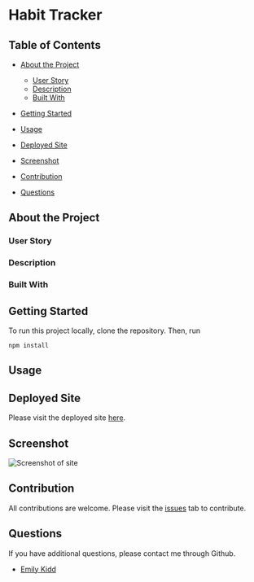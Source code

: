 # Habit Tracker

## Table of Contents

- [About the Project](#abouttheproject)

  - [User Story](#userstory)
  - [Description](#description)
  - [Built With](#builtwith)

- [Getting Started](#gettingstarted)

- [Usage](#usage)

- [Deployed Site](#deployedsite)

- [Screenshot](#screenshot)

- [Contribution](#contribution)

- [Questions](#questions)

## About the Project

### User Story

### Description

### Built With

## Getting Started

To run this project locally, clone the repository. Then, run

`npm install`

## Usage

## Deployed Site

Please visit the deployed site [here]().

## Screenshot

![Screenshot of site](Screenshot.png)

## Contribution

All contributions are welcome. Please visit the [issues](https://github.com/Emilykidd3/habit-tracker) tab to contribute.

## Questions

If you have additional questions, please contact me through Github.

- [Emily Kidd](https://github.com/Emilykidd3)
